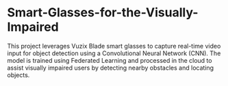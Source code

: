# Smart-Glasses-for-the-Visually-Impaired
This project leverages Vuzix Blade smart glasses to capture real-time video input for object detection using a Convolutional Neural Network (CNN). The model is trained using Federated Learning and processed in the cloud to assist visually impaired users by detecting nearby obstacles and locating objects.
